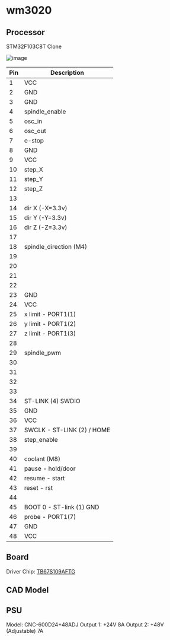 # wm3020

## Processor

STM32F103C8T Clone

![image](https://github.com/khani3s/wm3020/assets/152649/27739b58-d6c9-4072-a71d-d5e014601675)

Pin	|	Description																														
-----	|	-----																														
1	|	VCC																														
2	|	GND																														
3	|	GND																														
4	|	spindle_enable																														
5	|	osc_in																														
6	|	osc_out																														
7	|	e-stop																														
8	|	GND																														
9	|	VCC																														
10	|	step_X																														
11	|	step_Y																														
12	|	step_Z																														
13	|																															
14	|	dir X (-X=3.3v)																														
15	|	dir Y (-Y=3.3v)																														
16	|	dir Z (-Z=3.3v)																														
17	|																															
18	|	spindle_direction (M4)																														
19	|																															
20	|																															
21	|																															
22	|																															
23	|	GND																														
24	|	VCC																														
25	|	x limit - PORT1(1)																														
26	|	y limit - PORT1(2)																														
27	|	z limit - PORT1(3)																														
28	|																															
29	|	spindle_pwm																														
30	|																															
31	|																															
32	|																															
33	|																															
34	|	ST-LINK (4) SWDIO																														
35	|	GND																														
36	|	VCC																														
37	|	SWCLK - ST-LINK (2) / HOME																														
38	|	step_enable																														
39	|																															
40	|	coolant (M8)																														
41	|	pause - hold/door																														
42	|	resume - start																														
43	|	reset - rst																														
44	|																															
45	|	BOOT 0 - ST-link (1) GND																														
46	|	probe - PORT1(7)																														
47	|	GND																														
48	|	VCC																														

## Board

Driver Chip: [TB67S109AFTG](https://br.mouser.com/datasheet/2/408/TB67S109AFTG_datasheet_en_20190228-1272643.pdf)

## CAD Model

## PSU

Model: CNC-600D24+48ADJ
Output 1: +24V 8A
Output 2: +48V (Adjustable) 7A
